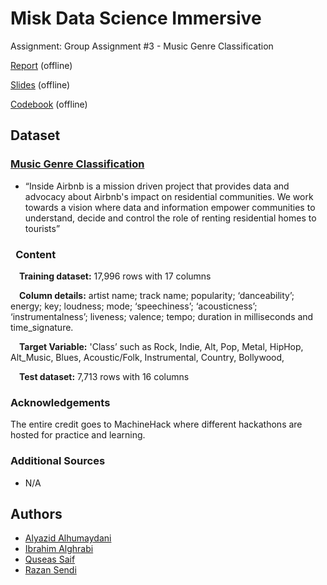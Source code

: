 # **Misk Data Science Immersive**
Assignment: Group Assignment #3 - Music Genre Classification

[Report]() (offline)

[Slides]() (offline)

[Codebook]() (offline)

## **Dataset**

### [**Music Genre Classification**](https://www.kaggle.com/datasets/purumalgi/music-genre-classification)
- “Inside Airbnb is a mission driven project that provides data and advocacy about Airbnb's impact on residential communities. We work towards a vision where data and information empower communities to understand, decide and control the role of renting residential homes to tourists”

### &ensp;**Content**

&emsp;**Training dataset:** 17,996 rows with 17 columns

&emsp;**Column details:** artist name; track name; popularity; ‘danceability’; energy; key; loudness; mode; ‘speechiness’; ‘acousticness’; ‘instrumentalness’; liveness; valence; tempo; duration in milliseconds and time_signature.

&emsp;**Target Variable:** 'Class’ such as Rock, Indie, Alt, Pop, Metal, HipHop, Alt_Music, Blues, Acoustic/Folk, Instrumental, Country, Bollywood,

&emsp;**Test dataset:** 7,713 rows with 16 columns

### Acknowledgements

The entire credit goes to MachineHack where different hackathons are hosted for practice and learning.

### Additional Sources

- N/A

## Authors

- [Alyazid Alhumaydani](https://github.com/alyazidView)
- [Ibrahim Alghrabi](https://github.com/ibrahim-g7)
- [Quseas Saif](https://github.com/Qusea)
- [Razan Sendi](https://github.com/RazanSendi)



